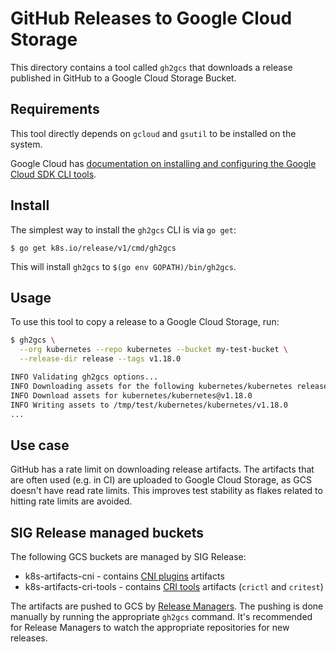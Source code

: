 # GitHub Releases to Google Cloud Storage

This directory contains a tool called `gh2gcs` that downloads a release published in GitHub to a Google Cloud Storage Bucket.

## Requirements

This tool directly depends on `gcloud` and `gsutil` to be installed on the system.

Google Cloud has [documentation on installing and configuring the Google Cloud SDK CLI tools](https://cloud.google.com/sdk/docs/quickstarts).

## Install

The simplest way to install the `gh2gcs` CLI is via `go get`:

```
$ go get k8s.io/release/v1/cmd/gh2gcs
```

This will install `gh2gcs` to `$(go env GOPATH)/bin/gh2gcs`.

## Usage

To use this tool to copy a release to a Google Cloud Storage, run:

```bash
$ gh2gcs \
  --org kubernetes --repo kubernetes --bucket my-test-bucket \
  --release-dir release --tags v1.18.0

INFO Validating gh2gcs options...
INFO Downloading assets for the following kubernetes/kubernetes release tags: v1.18.0
INFO Download assets for kubernetes/kubernetes@v1.18.0
INFO Writing assets to /tmp/test/kubernetes/kubernetes/v1.18.0
...

```

## Use case

GitHub has a rate limit on downloading release artifacts. The artifacts that are often used (e.g. in CI) are uploaded to Google Cloud Storage, as GCS doesn't have read rate limits. This improves test stability as flakes related to hitting rate limits are avoided.

## SIG Release managed buckets

The following GCS buckets are managed by SIG Release:

- k8s-artifacts-cni - contains [CNI plugins](https://github.com/containernetworking/plugins) artifacts
- k8s-artifacts-cri-tools - contains [CRI tools](https://github.com/kubernetes-sigs/cri-tools) artifacts (`crictl` and `critest`)

The artifacts are pushed to GCS by [Release Managers](https://github.com/kubernetes/sig-release/blob/master/release-managers.md). The pushing is done manually by running the appropriate `gh2gcs` command. It's recommended for Release Managers to watch the appropriate repositories for new releases.
